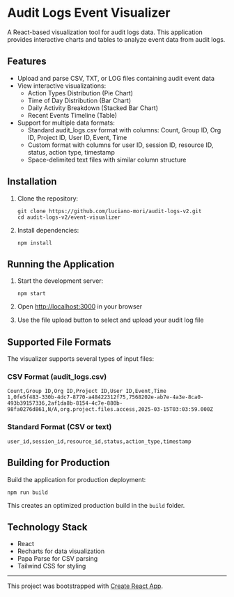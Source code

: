 # Audit Logs Event Visualizer

A React-based visualization tool for audit logs data. This application provides interactive charts and tables to analyze event data from audit logs.

## Features

- Upload and parse CSV, TXT, or LOG files containing audit event data
- View interactive visualizations:
  - Action Types Distribution (Pie Chart)
  - Time of Day Distribution (Bar Chart)
  - Daily Activity Breakdown (Stacked Bar Chart)
  - Recent Events Timeline (Table)
- Support for multiple data formats:
  - Standard audit_logs.csv format with columns: Count, Group ID, Org ID, Project ID, User ID, Event, Time
  - Custom format with columns for user ID, session ID, resource ID, status, action type, timestamp
  - Space-delimited text files with similar column structure

## Installation

1. Clone the repository:
   ```
   git clone https://github.com/luciano-mori/audit-logs-v2.git
   cd audit-logs-v2/event-visualizer
   ```

2. Install dependencies:
   ```
   npm install
   ```

## Running the Application

1. Start the development server:
   ```
   npm start
   ```

2. Open [http://localhost:3000](http://localhost:3000) in your browser

3. Use the file upload button to select and upload your audit log file

## Supported File Formats

The visualizer supports several types of input files:

### CSV Format (audit_logs.csv)
```
Count,Group ID,Org ID,Project ID,User ID,Event,Time
1,0fe5f483-330b-4dc7-8770-a48422312f75,7568202e-ab7e-4a3e-8ca0-493b39157336,2af1da8b-8154-4c7e-880b-98fa0276d861,N/A,org.project.files.access,2025-03-15T03:03:59.000Z
```

### Standard Format (CSV or text)
```
user_id,session_id,resource_id,status,action_type,timestamp
```

## Building for Production

Build the application for production deployment:
```
npm run build
```

This creates an optimized production build in the `build` folder.

## Technology Stack

- React
- Recharts for data visualization
- Papa Parse for CSV parsing
- Tailwind CSS for styling

---

This project was bootstrapped with [Create React App](https://github.com/facebook/create-react-app).
